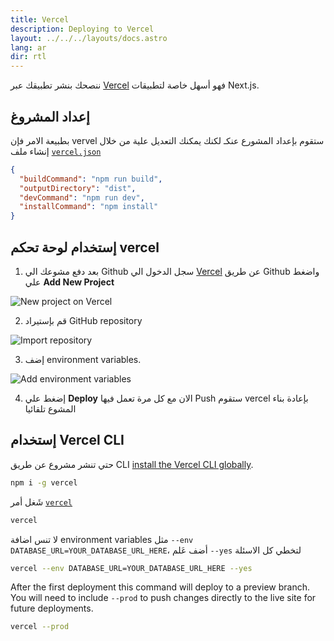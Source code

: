 ```yaml
---
title: Vercel
description: Deploying to Vercel
layout: ../../../layouts/docs.astro
lang: ar
dir: rtl
---
```


ننصحك بنشر تطبيقك عبر [Vercel](https://vercel.com/?utm_source=t3-oss&utm_campaign=oss) فهو أسهل خاصة لتطبيقات Next.js.

## إعداد المشروغ

بطبيعة الامر فإن vervel ستقوم بإعداد المشورع عنكـ لكنك يمكنك التعديل علية من خلال إنشاء ملف  [`vercel.json`](https://vercel.com/docs/project-configuration)

```json
{
  "buildCommand": "npm run build",
  "outputDirectory": "dist",
  "devCommand": "npm run dev",
  "installCommand": "npm install"
}
```

## إستخدام لوحة تحكم vercel
1. بعد دفع مشوعك الي Github سجل الدخول الي [Vercel](https://vercel.com/?utm_source=t3-oss&utm_campaign=oss) عن طريق Github واضغط علي **Add New Project**

![New project on Vercel](/images/vercel-new-project.webp)

2. قم بإستيراد GitHub repository

![Import repository](/images/vercel-import-project.webp)

3. إضف environment variables.

![Add environment variables](/images/vercel-env-vars.webp)

4. إضغط علي **Deploy** الان مع كل مرة تعمل فيها Push ستقوم vercel بإعادة بناء المشوع تلقائيا

## إستخدام Vercel CLI

حتي تنشر مشروع عن طريق CLI [install the Vercel CLI globally](https://vercel.com/docs/cli#installing-vercel-cli).

```bash
npm i -g vercel
```

شَغل أمر [`vercel`](https://vercel.com/docs/cli/deploying-from-cli)

```bash
vercel
```
لا تنس اضافة environment variables  مثل `--env DATABASE_URL=YOUR_DATABASE_URL_HERE`، أضف عَلم `--yes` لتخطي كل الاسئلة

```bash
vercel --env DATABASE_URL=YOUR_DATABASE_URL_HERE --yes
```

After the first deployment this command will deploy to a preview branch. You will need to include `--prod` to push changes directly to the live site for future deployments.

```bash
vercel --prod
```
